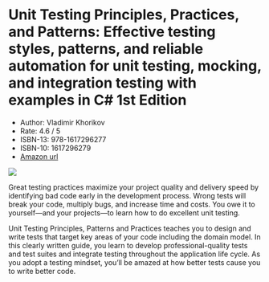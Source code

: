 # Unit Testing Principles, Practices, and Patterns: Effective testing styles, patterns, and reliable automation for unit testing, mocking, and integration testing with examples in C# 1st Edition

* Author: Vladimir Khorikov
* Rate: 4.6 / 5
* ISBN-13: 978-1617296277
* ISBN-10: 1617296279
* [Amazon url](https://www.amazon.com/dp/1617296279/?coliid=I2JK6EAH1KGW4M&colid=1CNL2S9M9DD6L&psc=1&ref_=lv_ov_lig_dp_it)

![](https://images-na.ssl-images-amazon.com/images/I/41YS0XJ9-xL._SX406_BO1,204,203,200_.jpg)

Great testing practices maximize your project quality and delivery speed by identifying bad code early in the development process. Wrong tests will break your code, multiply bugs, and increase time and costs. You owe it to yourself—and your projects—to learn how to do excellent unit testing.

Unit Testing Principles, Patterns and Practices teaches you to design and write tests that target key areas of your code including the domain model. In this clearly written guide, you learn to develop professional-quality tests and test suites and integrate testing throughout the application life cycle. As you adopt a testing mindset, you’ll be amazed at how better tests cause you to write better code.